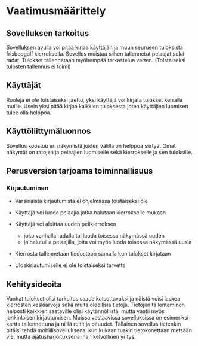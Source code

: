 # Vaatimusmäärittely

## Sovelluksen tarkoitus

Sovelluksen avulla voi pitää kirjaa käyttäjän ja muun seurueen tuloksista frisbeegolf kierroksella. 
Sovellus muistaa siihen tallennetut pelaajat sekä radat. Tulokset tallennetaan myöhempää tarkastelua varten. (Toistaiseksi tulosten tallennus ei toimi)

## Käyttäjät
Rooleja ei ole toistaiseksi jaettu, yksi käyttäjä voi kirjata tulokset kerralla muille.
Usein yksi pitää kirjaa kaikkien tuloksesta joten käyttäjien luomisen tulee olla helppoa.

## Käyttöliittymäluonnos
Sovellus koostuu eri näkymistä joiden välillä on helppoa siirtyä. Omat näkymät on ratojen ja pelaajien luomiselle sekä kierrokselle ja sen tuloksille.

## Perusversion tarjoama toiminnallisuus

### Kirjautuminen

- Varsinaista kirjautumista ei ohjelmassa toistaiseksi ole

- Käyttäjä voi luoda pelaajia jotka halutaan kierrokselle mukaan

- Käyttäjä voi aloittaa uuden pelikierroksen
  - joko vanhalla radalla tai luoda toisessa näkymässä uuden
  - ja halutuilla pelaajilla, joita voi myös luoda toisessa näkymässä uusia

- Kierrosta tallennetaan tiedostoon samalla kun tulokset kirjataan

- Uloskirjautumiselle ei ole toistaiseksi tarvetta


## Kehitysideoita
Vanhat tulokset olisi tarkoitus saada katsottavaksi ja näistä voisi laskea kierrosten keskiarvoja sekä muita oleellisia tietoja.
Tietojen tallentaminen helposti kaikkien saataville olisi käytännöllistä, mutta vaatii myös jonkinlaisen kirjautumisen.
Muissa vastaavissa sovelluksissa on esimeriksi kartta tallennettuna ja niillä reitit ja pituudet. 
Tällainen sovellus tietenkin pitäisi tehdä mobiilisovelluksena, kun kukaan tuskin tietokonettaan metsään vie, mutta ajatusharjoituksena ihan kelvollinen yritys.
